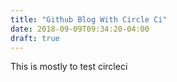 ```yaml
---
title: "Github Blog With Circle Ci"
date: 2018-09-09T09:34:20-04:00
draft: true
---
```


This is mostly to test circleci


